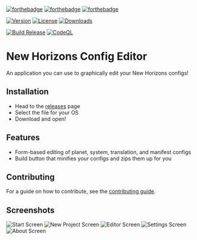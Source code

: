 [![forthebadge](https://forthebadge.com/images/badges/made-with-typescript.svg)](https://forthebadge.com)
[![forthebadge](https://forthebadge.com/images/badges/made-with-rust.svg)](https://forthebadge.com)
[![forthebadge](https://forthebadge.com/images/badges/built-with-swag.svg)](https://forthebadge.com)

[![Version](https://img.shields.io/github/package-json/v/bwc9876/nh-config-editor?style=for-the-badge)](https://github.com/Bwc9876/nh-config-editor/releases)
[![License](https://img.shields.io/github/license/Bwc9876/nh-config-editor?style=for-the-badge)](https://github.com/Bwc9876/nh-config-editor/blob/main/LICENSE)
[![Downloads](https://img.shields.io/github/downloads/bwc9876/nh-config-editor/total?logo=github&style=for-the-badge)](https://github.com/Bwc9876/nh-config-editor/releases)

[![Build Release](https://img.shields.io/github/workflow/status/Bwc9876/nh-config-editor/Build%20Release?style=for-the-badge)](https://github.com/Bwc9876/nh-config-editor/actions/workflows/build_release.yml)
[![CodeQL](https://img.shields.io/github/workflow/status/Bwc9876/nh-config-editor/CodeQL?label=CodeQL&style=for-the-badge)](https://github.com/Bwc9876/nh-config-editor/actions/workflows/codeql-analysis.yml)

# New Horizons Config Editor

An application you can use to graphically edit your New Horizons configs!

## Installation

-   Head to the [releases](https://github.com/Bwc9876/nh-config-editor/releases) page
-   Select the file for your OS
-   Download and open!

## Features

-   Form-based editing of planet, system, translation, and manifest configs
-   Build button that minifies your configs and zips them up for you

## Contributing

For a guide on how to contribute, see the [contributing guide](CONTRIBUTING.md).

## Screenshots

![Start Screen](https://user-images.githubusercontent.com/25644444/177099133-84492d08-775c-423d-b7b6-cc9709039498.png)
![New Project Screen](https://user-images.githubusercontent.com/25644444/177099546-b0e7c0a1-3542-4045-ad0a-eda8ef05eded.png)
![Editor Screen](https://user-images.githubusercontent.com/25644444/177099295-52a2a622-9c8f-45c4-9054-a05377a2e4d0.png)
![Settings Screen](https://user-images.githubusercontent.com/25644444/177099412-2e3c711d-1d39-4f01-bc34-c0e2e504a30a.png)
![About Screen](https://user-images.githubusercontent.com/25644444/177099482-9152ec40-616b-4954-9e38-8c9263a5fdba.png)
